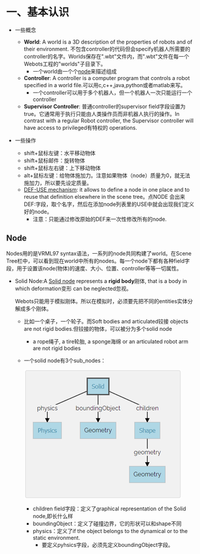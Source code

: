 # 一、基本认识

- 一些概念
  - **World**: A world is a 3D description of the properties of robots and of their environment. 不包含controller的代码但会specify机器人所需要的controller的名字。Worlds保存在".wbt"文件内，而".wbt"文件在每一个Webots工程的"worlds"子目录下。
    - 一个world由一个个[node](https://cyberbotics.com/doc/reference/node-chart?tab-language=c)来描述组成
  - **Controller**: A controller is a computer program that controls a robot specified in a world file.可以用c,c++,java,python或者matlab来写。
    - 一个controller可以用于多个机器人，但一个机器人一次只能运行一个controller
  - **Supervisor Controller**: 普通controller的supervisor field字段设置为true。它通常用于执行只能由人类操作员而非机器人执行的操作。In contrast with a regular Robot controller, the Supervisor controller will have access to privileged有特权的 operations. 
- 一些操作

  - shift+鼠标左键：水平移动物体
  - shift+鼠标邮件：旋转物体
  - shift+鼠标左右键：上下移动物体
  - alt+鼠标左键：给物体施加力。注意如果物体（node）质量为0，就无法施加力，所以要先设定质量。
  - [DEF-USE mechanism](https://cyberbotics.com/doc/guide/tutorial-2-modification-of-the-environment?tab-language=c++#:~:text=field%20stands%20for.-,DEF%2DUSE%20Mechanism,-The%20DEF%2DUSE): it allows to define a node in one place and to reuse that definition elsewhere in the scene tree。点NODE 会出来DEF:字段，取个名字，然后在添加node列表里的USE中就会出现我们定义好的node。
    - 注意：只能通过修改原始的DEF来一次性修改所有的node.

## Node

Nodes用的是VRML97 syntax语法，一系列的node共同构建了world。在Scene Tree栏中，可以看到现在world中所有的nodes。每一个node下都有各种field字段，用于设置该node(物体)的速度、大小、位置、controller等等一切属性。

- Solid Node:A [Solid node](https://cyberbotics.com/doc/reference/solid?tab-language=c++)  represents a **rigid body**刚体, that is a body in which deformation变形 can be neglected忽视。

  Webots只能用于模拟刚体。所以在模拟时，必须要先把不同的entities实体分解成多个刚体。

  - 比如一个桌子，一个轮子。而Soft bodies and articulated铰接 objects are not rigid bodies.但铰接的物体，可以被分为多个solid node
    - a rope绳子, a tire轮胎, a sponge海绵 or an articulated robot arm are not rigid bodies

  - 一个solid node有3个sub_nodes：

    ![](https://github.com/Fernweh-yang/Reading-Notes/blob/main/%E7%AC%94%E8%AE%B0%E9%85%8D%E5%A5%97%E5%9B%BE%E7%89%87/Webots/nodes.png?raw=true)

    - children field字段：定义了graphical representation of the Solid node,即长什么样
    - boundingObject：定义了碰撞边界，它的形状可以和shape不同
    - physics：定义了if the object belongs to the dynamical or to the static environment.
      - 要定义pyhsics字段，必须先定义boundingObject字段。